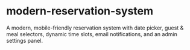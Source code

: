 # modern-reservation-system
A modern, mobile-friendly reservation system with date picker, guest &amp; meal selectors, dynamic time slots, email notifications, and an admin settings panel.
